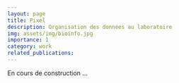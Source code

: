 ```yaml
---
layout: page
title: Pixel
description: Organisation des données au laboratoire
img: assets/img/bioinfo.jpg
importance: 1
category: work
related_publications: 
---
```


En cours de construction ...